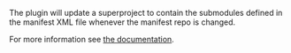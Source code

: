 
The plugin will update a superproject to contain the submodules defined in the
manifest XML file whenever the manifest repo is changed.

For more information see [the documentation](resources/Documentation/about.md).
